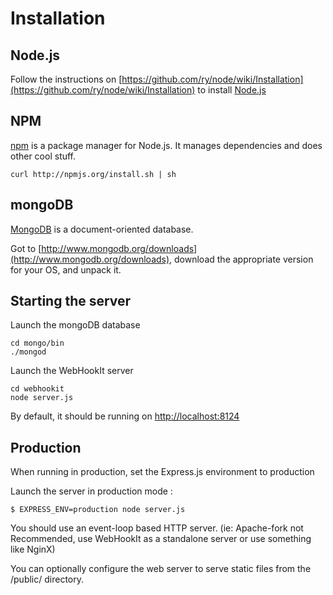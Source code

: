# Installation

## Node.js

Follow the instructions on [https://github.com/ry/node/wiki/Installation](https://github.com/ry/node/wiki/Installation) to install [Node.js](http://nodejs.org/)

## NPM

[npm](npmjs.org) is a package manager for Node.js. It manages dependencies and does other cool stuff.

    curl http://npmjs.org/install.sh | sh


## mongoDB

[MongoDB](http://www.mongodb.org/) is a document-oriented database.

Got to [http://www.mongodb.org/downloads](http://www.mongodb.org/downloads), download the appropriate version for your OS, and unpack it.

## Starting the server

Launch the mongoDB database

    cd mongo/bin
    ./mongod

Launch the WebHookIt server

    cd webhookit
    node server.js

By default, it should be running on [http://localhost:8124](http://localhost:8124)


## Production

When running in production, set the Express.js environment to production

Launch the server in production mode :

    $ EXPRESS_ENV=production node server.js

You should use an event-loop based HTTP server. 
(ie: Apache-fork not Recommended, use WebHookIt as a standalone server or use something like NginX)



You can optionally configure the web server to serve static files from the /public/ directory.


<script type="text/javascript">var disqus_shortname = 'install';</script>

